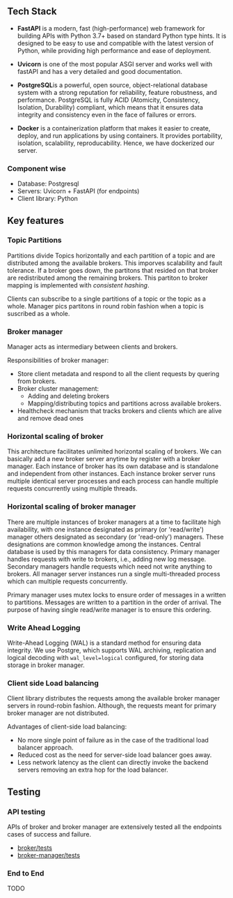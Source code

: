 ## Tech Stack
+ **FastAPI** is a modern, fast (high-performance) web framework for building APIs with Python 3.7+ based on standard Python type hints. It is designed to be easy to use and compatible with the latest version of Python, while providing high performance and ease of deployment. 
+ **Uvicorn** is one of the most popular ASGI server and works well with fastAPI and has a very detailed and good documentation.
  
+ **PostgreSQL**is a powerful, open source, object-relational database system with a strong reputation for reliability, feature robustness, and performance. PostgreSQL is fully ACID (Atomicity, Consistency, Isolation, Durability) compliant, which means that it ensures data integrity and consistency even in the face of failures or errors.
+ **Docker** is a containerization platform that makes it easier to create, deploy, and run applications by using containers. It provides portability, isolation, scalability, reproducability. Hence, we have dockerized our server. 

### Component wise
+ Database: Postgresql
+ Servers: Uvicorn + FastAPI (for endpoints)
+ Client library: Python

## Key features

### Topic Partitions
Partitions divide Topics horizontally and each partition of a topic and are distributed among the available brokers. This imporves scalability and fault tolerance. If a broker goes down, the partitons that resided on that broker are redistributed among the remaining brokers. This partiton to broker mapping is implemented with _consistent hashing_. 

Clients can subscribe to a single partitions of a topic or the topic as a whole. Manager pics partitons in round robin fashion when a topic is suscribed as a whole.

### Broker manager
Manager acts as intermediary between clients and brokers. 

Responsibilities of broker manager:
+ Store client metadata and respond to all the client requests by quering from brokers.
+ Broker cluster management:
  + Adding and deleting brokers 
  + Mapping/distributing topics and partitions across available brokers.
+ Healthcheck mechanism that tracks brokers and clients which are alive and remove dead ones


### Horizontal scaling of broker
This architecture facilitates unlimited horizontal scaling of brokers. We can basically add a new broker server anytime by register with a broker manager. Each instance of broker has its own database and is standalone and independent from other instances. Each instance broker server runs multiple identical server processes and each process can handle multiple requests concurrently using multiple threads.


### Horizontal scaling of broker manager
There are multiple instances of broker managers at a time to facilitate high availability, with one instance designated as primary (or 'read/write') manager others designated as secondary (or 'read-only') managers. These designations are common knowledge among the instances. Central database is used by this managers for data consistency. Primary manager handles requests with write to brokers, i.e., adding new log message. Secondary managers handle requests which need not write anything to brokers. All manager server instances run a single multi-threaded process which can multiple requests concurrently. 

Primary manager uses mutex locks to ensure order of messages in a written to partitions. Messages are written to a partition in the order of arrival. The purpose of having single read/write manager is to ensure this ordering.

### Write Ahead Logging
Write-Ahead Logging (WAL) is a standard method for ensuring data integrity. We use Postgre, which supports WAL archiving, replication and logical decoding with `wal_level=logical` configured, for storing data storage in broker manager.


### Client side Load balancing
Client library distributes the requests among the available broker manager servers in round-robin fashion. Although, the requests meant for primary broker manager are not distributed.

Advantages of client-side load balancing:
+ No more single point of failure as in the case of the traditional load balancer approach.
+ Reduced cost as the need for server-side load balancer goes away.
+ Less network latency as the client can directly invoke the backend servers removing an extra hop for the load balancer.


## Testing
### API testing

APIs of broker and broker manager are extensively tested all the endpoints cases of success and failure.
+ [broker/tests](broker/tests)
+ [broker-manager/tests](broker-manager/tests)


### End to End
TODO

<!-- ## Challenges

Faced some issues while trying to make some of the database transactions atomic (for persistence), had to use db.rollback() in case of any issues with the update queries. Faced some issues with dockerization.
 -->
